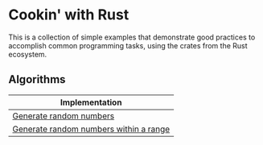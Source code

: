 # Cookin' with Rust 

This is a collection of simple examples that demonstrate good practices to accomplish common programming tasks, using the crates from the Rust ecosystem.

## Algorithms

| Implementation |
|---------------|
| [Generate random numbers](random_num_gen/src/main.rs) |
| [Generate random numbers within a range](random_num_gen_range/src/main.rs) |
